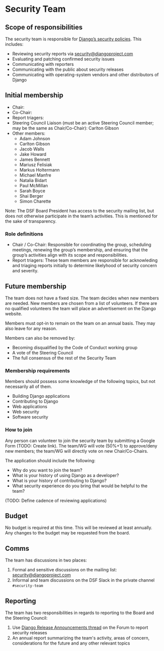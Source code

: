 # Security Team

## Scope of responsibilities

The security team is responsible for [Django’s security policies](https://docs.djangoproject.com/en/dev/internals/security/). This includes:

- Reviewing security reports via security@djangoproject.com
- Evaluating and patching confirmed security issues
- Communicating with reporters
- Communicating with the public about security releases
- Communicating with operating-system vendors and other distributors of Django

## Initial membership

- Chair:
- Co-Chair:
- Report triagers: 
- Steering Council Liaison (must be an active Steering Council member; may be the same as Chair/Co-Chair): Carlton Gibson
- Other members:
  - Adam Johnson
  - Carlton Gibson
  - Jacob Walls
  - Jake Howard
  - James Bennett
  - Mariusz Felisiak
  - Markus Holtermann
  - Michael Manfre
  - Natalia Bidart
  - Paul McMillan
  - Sarah Boyce
  - Shai Berger
  - Simon Charette
 
Note: The DSF Board President has access to the security mailing list, but does not otherwise participate in the team’s activities. This is mentioned for the sake of transparency.
 
### Role definitions

- Chair / Co-Chair: Responsible for coordinating the group, scheduling meetings, renewing the group’s membership, and ensuring that the group’s activities align with its scope and responsibilities.
- Report triagers: These team members are responsible for acknowleding and triaging reports initially to determine likelyhood of security concern and severity.
 
## Future membership

The team does not have a fixed size. The team decides when new members are needed. New members are chosen from a list of volunteers. If there are no qualified volunteers the team will place an advertisement on the Django website.

Members must opt-in to remain on the team on an annual basis. They may also leave for any reason.

Members can also be removed by:

- Becoming disqualified by the Code of Conduct working group
- A vote of the Steering Council
- The full consensus of the rest of the Security Team

### Membership requirements

Members should possess some  knowledge of the following topics, but not necessarily all of them.

- Building Django applications
- Contributing to Django
- Web applications
- Web security
- Software security

### How to join

Any person can volunteer to join the security team by submitting a Google Form (TODO: Create link). The team/WG will vote (50%+1) to approve/deny new members; the team/WG will directly vote on new Chair/Co-Chairs.

The application should include the following:

- Why do you want to join the team?
- What is your history of using Django as a developer?
- What is your history of contributing to Django?
- What security experience do you bring that would be helpful to the team?

(TODO: Define cadence of reviewing applications)

## Budget

No budget is required at this time. This will be reviewed at least annually.
Any changes to the budget may be requested from the board.

## Comms

The team has discussions in two places:

1. Formal and sensitive discussions on the mailing list: security@djangoproject.com
2. Informal and team discussions on the DSF Slack in the private channel `#security-team`

## Reporting

The team has two responsibilities in regards to reporting to the Board and the Steering Council:

1. Use [Django Release Announcements thread](https://forum.djangoproject.com/t/django-release-announcements/655/96) on the Forum to report security releases
2. An annual report summarizing the team's activity, areas of concern, considerations for the future and any other relevant topics
